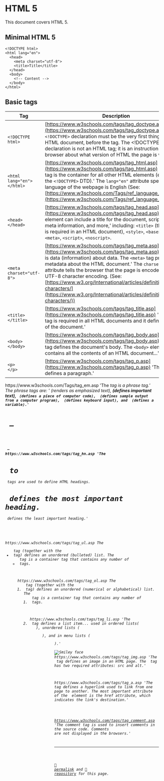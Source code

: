 # HTML 5

This document covers HTML 5.

## Minimal HTML 5

```
<!DOCTYPE html>
<html lang="en">
  <head>
    <meta charset="utf-8">
    <title>Title</title>
  </head>
  <body>
    <!-- Content -->
  </body>
</html>
```

## Basic tags
<style
  type="text/css"> 
  table:nth-of-type(1) th:nth-child(1) { width: 15%; }
</style>

| Tag | Description |
| --- | --- |
| `<!DOCTYPE html>` | [https://www.w3schools.com/tags/tag_doctype.asp](https://www.w3schools.com/tags/tag_doctype.asp) 'The `<!DOCTYPE>` declaration must be the very first thing in your HTML document, before the <html> tag. The <!DOCTYPE> declaration is not an HTML tag; it is an instruction to the web browser about what version of HTML the page is written in.' |
| `<html lang="en">`<br>`</html>` | [https://www.w3schools.com/tags/tag_html.asp](https://www.w3schools.com/tags/tag_html.asp) 'The `<html>` tag is the container for all other HTML elements (except for the `<!DOCTYPE>` DTD).' The `lang="en"` attribute specifies the language of the webpage is English (See:[https://www.w3schools.com/Tags/ref_language_codes.asp](https://www.w3schools.com/Tags/ref_language_codes.asp)) |
| `<head>`<br>`</head>` |[https://www.w3schools.com/tags/tag_head.asp](https://www.w3schools.com/tags/tag_head.asp) 'The `<head>` element can include a title for the document, scripts, styles, meta information, and more,' including:  `<title>` (this element is required in an HTML document), `<style>`, `<base>`, `<link>`, `<meta>`, `<script>`, `<noscript>`. |
| `<meta charset="utf-8">` | [https://www.w3schools.com/tags/tag_meta.asp](https://www.w3schools.com/tags/tag_meta.asp) 'Metadata is data (information) about data. The `<meta>` tag provides metadata about the HTML document.' The `charset="utf-8"` attribute tells the browser that the page is encoded using UTF-8 character encoding. (See: [https://www.w3.org/International/articles/definitions-characters/](https://www.w3.org/International/articles/definitions-characters/)) |
| `<title>`<br>`</title>` |[https://www.w3schools.com/tags/tag_title.asp](https://www.w3schools.com/tags/tag_title.asp) 'The `<title>` tag is required in all HTML documents and it defines the title of the document.' |
| `<body>`<br>`</body>` |[https://www.w3schools.com/tags/tag_body.asp](https://www.w3schools.com/tags/tag_body.asp) 'The `<body>` tag defines the document's body. The `<body>` element contains all the contents of an HTML document...' |
| `<p>`<br>`</p>` |[https://www.w3schools.com/tags/tag_p.asp](https://www.w3schools.com/tags/tag_p.asp) 'The `<p>` tag defines a paragraph.' |

<em>
</em>
https://www.w3schools.com/Tags/tag_em.asp 'The <em> tag is a phrase tag.' The phrase tags are: '<em> (renders as emphasized text), <strong> (defines important text), <code> (defines a piece of computer code), <samp> (defines sample output from a computer program), <kbd> (defines keyboard input), and <var> (defines a variable).'

<h1> — <h6>
</h1> — </h6>
https://www.w3schools.com/tags/tag_hn.asp 'The <h1> to <h6> tags are used to define HTML headings. <h1> defines the most important heading. <h6> defines the least important heading.'

<ul>
</ul>
https://www.w3schools.com/tags/tag_ul.asp The <ul> tag (together with the <li> tag) defines an unordered (bulleted) list. The <ul> tag is a container tag that contains any number of <li> tags.

<ol>
</ol>
https://www.w3schools.com/tags/tag_ol.asp The <ol> tag (together with the <li> tag) defines an unordered (numerical or alphabetical) list. The <ol> tag is a container tag that contains any number of <li> tags.

</li>
</li>
https://www.w3schools.com/tags/tag_li.asp 'The <li> tag defines a list item... used in ordered lists(<ol>), unordered lists (<ul>), and in menu lists (<menu>).'

<img src="smiley.gif" alt="Smiley face">
https://www.w3schools.com/tags/tag_img.asp 'The <img> tag defines an image in an HTML page. The <img> tag has two required attributes: src and alt.'

<a href="http://google.com/">
</a>
https://www.w3schools.com/tags/tag_a.asp 'The <a> tag defines a hyperlink used to link from one page to another. The most important attribute of the <a> element is the href attribute, which indicates the link's destination.'

<!-- This is a comment -->
https://www.w3schools.com/tags/tag_comment.asp 'The comment tag is used to insert comments in the source code. Comments are not displayed in the browsers.'

<hr>

[&#128279; permalink](https://psb-david-petty.github.io/www-tutorial/doc/) and [&#128297; repository](https://github.com/psb-david-petty/www-tutorial/) for this page.